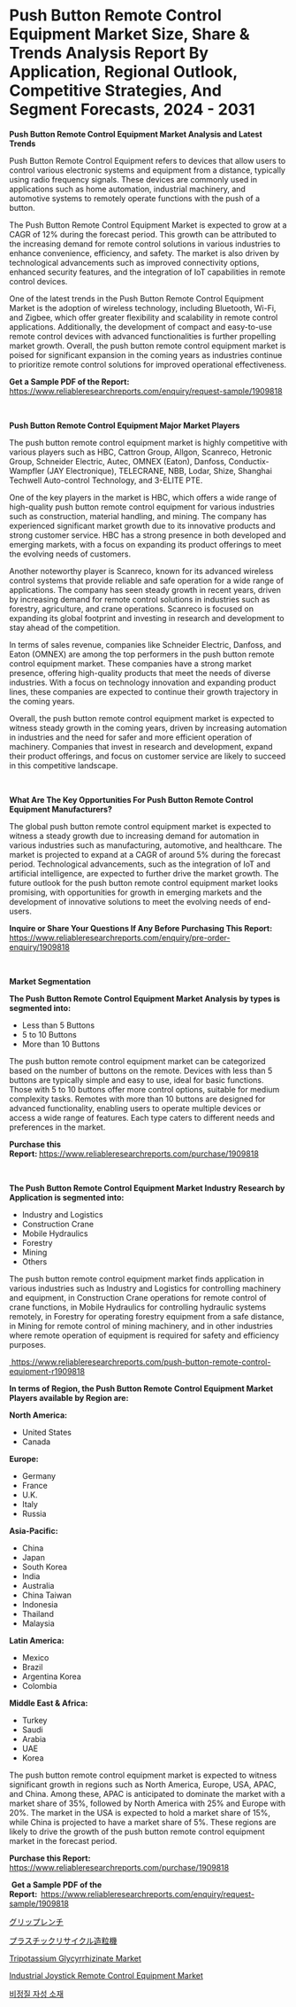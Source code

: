 <p><h1>Push Button Remote Control Equipment Market Size, Share & Trends Analysis Report By Application, Regional Outlook, Competitive Strategies, And Segment Forecasts, 2024 - 2031</h1></p><p><strong>Push Button Remote Control Equipment Market Analysis and Latest Trends</strong></p>
<p><p>Push Button Remote Control Equipment refers to devices that allow users to control various electronic systems and equipment from a distance, typically using radio frequency signals. These devices are commonly used in applications such as home automation, industrial machinery, and automotive systems to remotely operate functions with the push of a button.</p><p>The Push Button Remote Control Equipment Market is expected to grow at a CAGR of 12% during the forecast period. This growth can be attributed to the increasing demand for remote control solutions in various industries to enhance convenience, efficiency, and safety. The market is also driven by technological advancements such as improved connectivity options, enhanced security features, and the integration of IoT capabilities in remote control devices.</p><p>One of the latest trends in the Push Button Remote Control Equipment Market is the adoption of wireless technology, including Bluetooth, Wi-Fi, and Zigbee, which offer greater flexibility and scalability in remote control applications. Additionally, the development of compact and easy-to-use remote control devices with advanced functionalities is further propelling market growth. Overall, the push button remote control equipment market is poised for significant expansion in the coming years as industries continue to prioritize remote control solutions for improved operational effectiveness.</p></p>
<p><strong>Get a Sample PDF of the Report:&nbsp;</strong> <a href="https://www.reliableresearchreports.com/enquiry/request-sample/1909818">https://www.reliableresearchreports.com/enquiry/request-sample/1909818</a></p>
<p>&nbsp;</p>
<p><strong>Push Button Remote Control Equipment Major Market Players</strong></p>
<p><p>The push button remote control equipment market is highly competitive with various players such as HBC, Cattron Group, Allgon, Scanreco, Hetronic Group, Schneider Electric, Autec, OMNEX (Eaton), Danfoss, Conductix-Wampfler (JAY Electronique), TELECRANE, NBB, Lodar, Shize, Shanghai Techwell Auto-control Technology, and 3-ELITE PTE.</p><p>One of the key players in the market is HBC, which offers a wide range of high-quality push button remote control equipment for various industries such as construction, material handling, and mining. The company has experienced significant market growth due to its innovative products and strong customer service. HBC has a strong presence in both developed and emerging markets, with a focus on expanding its product offerings to meet the evolving needs of customers.</p><p>Another noteworthy player is Scanreco, known for its advanced wireless control systems that provide reliable and safe operation for a wide range of applications. The company has seen steady growth in recent years, driven by increasing demand for remote control solutions in industries such as forestry, agriculture, and crane operations. Scanreco is focused on expanding its global footprint and investing in research and development to stay ahead of the competition.</p><p>In terms of sales revenue, companies like Schneider Electric, Danfoss, and Eaton (OMNEX) are among the top performers in the push button remote control equipment market. These companies have a strong market presence, offering high-quality products that meet the needs of diverse industries. With a focus on technology innovation and expanding product lines, these companies are expected to continue their growth trajectory in the coming years.</p><p>Overall, the push button remote control equipment market is expected to witness steady growth in the coming years, driven by increasing automation in industries and the need for safer and more efficient operation of machinery. Companies that invest in research and development, expand their product offerings, and focus on customer service are likely to succeed in this competitive landscape.</p></p>
<p>&nbsp;</p>
<p><strong>What Are The Key Opportunities For Push Button Remote Control Equipment Manufacturers?</strong></p>
<p><p>The global push button remote control equipment market is expected to witness a steady growth due to increasing demand for automation in various industries such as manufacturing, automotive, and healthcare. The market is projected to expand at a CAGR of around 5% during the forecast period. Technological advancements, such as the integration of IoT and artificial intelligence, are expected to further drive the market growth. The future outlook for the push button remote control equipment market looks promising, with opportunities for growth in emerging markets and the development of innovative solutions to meet the evolving needs of end-users.</p></p>
<p><strong>Inquire or Share Your Questions If Any Before Purchasing This Report:</strong> <a href="https://www.reliableresearchreports.com/enquiry/pre-order-enquiry/1909818">https://www.reliableresearchreports.com/enquiry/pre-order-enquiry/1909818</a></p>
<p>&nbsp;</p>
<p><strong>Market Segmentation</strong></p>
<p><strong>The Push Button Remote Control Equipment Market Analysis by types is segmented into:</strong></p>
<p><ul><li>Less than 5 Buttons</li><li>5 to 10 Buttons</li><li>More than 10 Buttons</li></ul></p>
<p><p>The push button remote control equipment market can be categorized based on the number of buttons on the remote. Devices with less than 5 buttons are typically simple and easy to use, ideal for basic functions. Those with 5 to 10 buttons offer more control options, suitable for medium complexity tasks. Remotes with more than 10 buttons are designed for advanced functionality, enabling users to operate multiple devices or access a wide range of features. Each type caters to different needs and preferences in the market.</p></p>
<p><strong>Purchase this Report:&nbsp;</strong><a href="https://www.reliableresearchreports.com/purchase/1909818">https://www.reliableresearchreports.com/purchase/1909818</a></p>
<p>&nbsp;</p>
<p><strong>The Push Button Remote Control Equipment Market Industry Research by Application is segmented into:</strong></p>
<p><ul><li>Industry and Logistics</li><li>Construction Crane</li><li>Mobile Hydraulics</li><li>Forestry</li><li>Mining</li><li>Others</li></ul></p>
<p><p>The push button remote control equipment market finds application in various industries such as Industry and Logistics for controlling machinery and equipment, in Construction Crane operations for remote control of crane functions, in Mobile Hydraulics for controlling hydraulic systems remotely, in Forestry for operating forestry equipment from a safe distance, in Mining for remote control of mining machinery, and in other industries where remote operation of equipment is required for safety and efficiency purposes.</p></p>
<p><a href="https://www.reliableresearchreports.com/push-button-remote-control-equipment-r1909818">&nbsp;https://www.reliableresearchreports.com/push-button-remote-control-equipment-r1909818</a></p>
<p><strong>In terms of Region, the Push Button Remote Control Equipment Market Players available by Region are:</strong></p>
<p>
    <p> <strong> North America: </strong>
        <ul>
            <li>United States</li>
            <li>Canada</li>
        </ul>
        </p> 
    <p> <strong> Europe: </strong>
        <ul>
            <li>Germany</li>
            <li>France</li>
            <li>U.K.</li>
            <li>Italy</li>
            <li>Russia</li>
        </ul>
        </p> 
    <p> <strong> Asia-Pacific: </strong>
        <ul>
            <li>China</li>
            <li>Japan</li>
            <li>South Korea</li>
            <li>India</li>
            <li>Australia</li>
            <li>China Taiwan</li>
            <li>Indonesia</li>
            <li>Thailand</li>
            <li>Malaysia</li>
        </ul>
        </p> 
    <p> <strong> Latin America: </strong>
        <ul>
            <li>Mexico</li>
            <li>Brazil</li>
            <li>Argentina Korea</li>
            <li>Colombia</li>
        </ul>
        </p> 
    <p> <strong> Middle East & Africa: </strong>
        <ul>
            <li>Turkey</li>
            <li>Saudi</li>
            <li>Arabia</li>
            <li>UAE</li>
            <li>Korea</li>
        </ul>
    </p>
    </p>
<p><p>The push button remote control equipment market is expected to witness significant growth in regions such as North America, Europe, USA, APAC, and China. Among these, APAC is anticipated to dominate the market with a market share of 35%, followed by North America with 25% and Europe with 20%. The market in the USA is expected to hold a market share of 15%, while China is projected to have a market share of 5%. These regions are likely to drive the growth of the push button remote control equipment market in the forecast period.</p></p>
<p><strong>Purchase this Report: </strong><a href="https://www.reliableresearchreports.com/purchase/1909818">https://www.reliableresearchreports.com/purchase/1909818</a></p>
<p>&nbsp;<strong>Get a Sample PDF of the Report:&nbsp;&nbsp;</strong><a href="https://www.reliableresearchreports.com/enquiry/request-sample/1909818">https://www.reliableresearchreports.com/enquiry/request-sample/1909818</a></p>
<p><strong></strong></p>
<p><p><a href="https://medium.com/@claudehintz/%E3%82%B0%E3%83%AA%E3%83%83%E3%83%97%E3%83%AC%E3%83%B3%E3%83%81%E5%B8%82%E5%A0%B4-%E7%AB%B6%E4%BA%89%E5%88%86%E6%9E%90-%E5%B8%82%E5%A0%B4%E3%83%88%E3%83%AC%E3%83%B3%E3%83%89-2031%E5%B9%B4%E3%81%BE%E3%81%A7%E3%81%AE%E4%BA%88%E6%B8%AC-0cedc2e7402a">グリップレンチ</a></p><p><a href="https://github.com/Sophiaard2003/Market-Research-Report-List-1/blob/main/819920244896.md">プラスチックリサイクル造粒機</a></p><p><a href="https://issuu.com/reportprime-2/docs/tripotassium-glycyrrhizinate-market-size-2030.pptx">Tripotassium Glycyrrhizinate Market</a></p><p><a href="https://github.com/jerrycopelandthomaswsqd8q/Market-Research-Report-List-2/blob/main/industrial-joystick-remote-control-equipment-market.md">Industrial Joystick Remote Control Equipment Market</a></p><p><a href="https://github.com/camron674/Market-Research-Report-List-1/blob/main/504578740842.md">비정질 자성 소재</a></p></p>